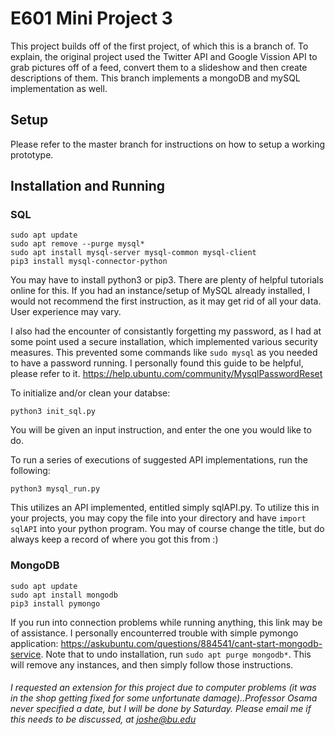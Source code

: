 # E601 Mini Project 3
This project builds off of the first project, of which this is a branch of.  To explain, the original project used the Twitter API and Google Vission API to grab pictures off of a feed, convert them to a slideshow and then create descriptions of them.  This branch implements a mongoDB and mySQL implementation as well.

## Setup
Please refer to the master branch for instructions on how to setup a working prototype.

## Installation and Running

### SQL
```
sudo apt update
sudo apt remove --purge mysql*
sudo apt install mysql-server mysql-common mysql-client
pip3 install mysql-connector-python
```
You may have to install python3 or pip3. There are plenty of helpful tutorials online for this.
If you had an instance/setup of MySQL already installed, I would not recommend the first instruction, as it may get rid of all your data.  User experience may vary.

I also had the encounter of consistantly forgetting my password, as I had at some point 
used a secure installation, which implemented various security measures.  This prevented some commands like 
```sudo mysql``` 
as you needed to have a password running.  I personally found this guide to be helpful, please refer to it.
https://help.ubuntu.com/community/MysqlPasswordReset

To initialize and/or clean your databse:
```
python3 init_sql.py
```
You will be given an input instruction, and enter the one you would like to do.

To run a series of executions of suggested API implementations, run the following:
```
python3 mysql_run.py
```
This utilizes an API implemented, entitled simply sqlAPI.py.  To utilize this in your projects, you may copy the file into your directory and have ```import sqlAPI``` into your python program.  You may of course change the title, but do always keep a record of where you got this from :)



### MongoDB

```
sudo apt update
sudo apt install mongodb
pip3 install pymongo
```
If you run into connection problems while running anything, this link may be of assistance.  I personally encounterred trouble with simple pymongo application: https://askubuntu.com/questions/884541/cant-start-mongodb-service. Note that to undo installation, run ```sudo apt purge mongodb*```.  This will remove any instances, and then simply follow those instructions.



###### I requested an extension for this project due to computer problems (it was in the shop getting fixed for some unfortunate damage)..Professor Osama never specified a date, but I will be done by Saturday. Please email me if this needs to be discussed, at joshe@bu.edu



